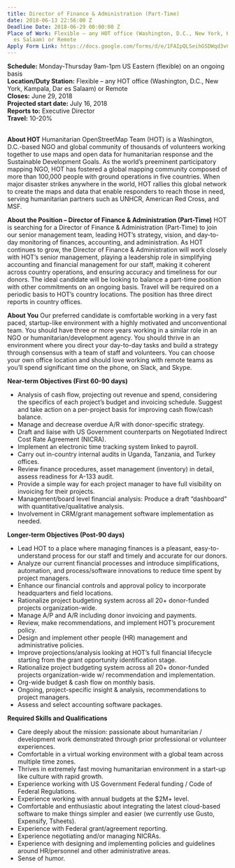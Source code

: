 ```yaml
---
title: Director of Finance & Administration (Part-Time)
date: 2018-06-13 22:56:00 Z
Deadline Date: 2018-06-29 00:00:00 Z
Place of Work: Flexible – any HOT office (Washington, D.C., New York, Kampala, Dar
  es Salaam) or Remote
Apply Form Link: https://docs.google.com/forms/d/e/1FAIpQLSeihGSDWqd3vCcExnesK_NY-DU34_TqEGFsWj3sPnql66UHMg/viewform
---
```


**Schedule:** Monday-Thursday 9am-1pm US Eastern (flexible) on an ongoing basis <br>
**Location/Duty Station:** Flexible – any HOT office (Washington, D.C., New York, Kampala, Dar es Salaam) or Remote <br>
**Closes:** June 29, 2018 <br>
**Projected start date:** July 16, 2018 <br>
**Reports to:** Executive Director <br>
**Travel:** 10-20% <br> <br>

**About HOT**
Humanitarian OpenStreetMap Team (HOT) is a Washington, D.C.-based NGO and global community of thousands of volunteers working together to use maps and open data for humanitarian response and the Sustainable Development Goals. As the world’s preeminent participatory mapping NGO, HOT has fostered a global mapping community composed of more than 100,000 people with ground operations in five countries. When major disaster strikes anywhere in the world, HOT rallies this global network to create the maps and data that enable responders to reach those in need, serving humanitarian partners such as UNHCR, American Red Cross, and MSF. <br>


**About the Position – Director of Finance & Administration (Part-Time)**
HOT is searching for a Director of Finance & Administration (Part-Time) to join our senior management team, leading HOT’s strategy, vision, and day-to-day monitoring of finances, accounting, and administration. As HOT continues to grow, the Director of Finance & Administration will work closely with HOT’s senior management, playing a leadership role in simplifying accounting and financial management for our staff, making it coherent across country operations, and ensuring accuracy and timeliness for our donors. The ideal candidate will be looking to balance a part-time position with other commitments on an ongoing basis. Travel will be required on a periodic basis to HOT’s country locations. The position has three direct reports in country offices. <br>


**About You**
Our preferred candidate is comfortable working in a very fast paced, startup-like environment with a highly motivated and unconventional team. You should have three or more years working in a similar role in an NGO or humanitarian/development agency. You should thrive in an environment where you direct your day-to-day tasks and build a strategy through consensus with a team of staff and volunteers. You can choose your own office location and should love working with remote teams as you’ll spend significant time on the phone, on Slack, and Skype. <br>


**Near-term Objectives (First 60-90 days)**
* Analysis of cash flow, projecting out revenue and spend, considering the specifics of each project’s budget and invoicing schedule. Suggest and take action on a per-project basis for improving cash flow/cash balance.
* Manage and decrease overdue A/R with donor-specific strategy.
* Draft and liaise with US Government counterparts on Negotiated Indirect Cost Rate Agreement (NICRA).
* Implement an electronic time tracking system linked to payroll.
* Carry out in-country internal audits in Uganda, Tanzania, and Turkey offices.
* Review finance procedures, asset management (inventory) in detail, assess readiness for A-133 audit.
* Provide a simple way for each project manager to have full visibility on invoicing for their projects.
* Management/board level financial analysis: Produce a draft “dashboard" with quantitative/qualitative analysis.
* Involvement in CRM/grant management software implementation as needed. <br>


**Longer-term Objectives (Post-90 days)**
* Lead HOT to a place where managing finances is a pleasant, easy-to-understand process for our staff and timely and accurate for our donors.
* Analyze our current financial processes and introduce simplifications, automation, and process/software innovations to reduce time spent by project managers.
* Enhance our financial controls and approval policy to incorporate headquarters and field locations.
* Rationalize project budgeting system across all 20+ donor-funded projects organization-wide.
* Manage A/P and A/R including donor invoicing and payments.
* Review, make recommendations, and implement HOT’s procurement policy.
* Design and implement other people (HR) management and administrative policies.
* Improve projections/analysis looking at HOT’s full financial lifecycle starting from the grant opportunity identification stage.
* Rationalize project budgeting system across all 20+ donor-funded projects organization-wide w/ recommendation and implementation.
* Org-wide budget & cash flow on monthly basis.
* Ongoing, project-specific insight & analysis, recommendations to project managers.
* Assess and select accounting software packages. <br>


**Required Skills and Qualifications**
* Care deeply about the mission: passionate about humanitarian / development work demonstrated through prior professional or volunteer experiences.
* Comfortable in a virtual working environment with a global team across multiple time zones.
* Thrives in extremely fast moving humanitarian environment in a start-up like culture with rapid growth.
* Experience working with US Government Federal funding / Code of Federal Regulations.
* Experience working with annual budgets at the $2M+ level.
* Comfortable and enthusiastic about integrating the latest cloud-based software to make things simpler and easier (we currently use Gusto, Expensify, Tsheets).
* Experience with Federal grant/agreement reporting.
* Experience negotiating and/or managing NICRAs.
* Experience with designing and implementing policies and guidelines around HR/personnel and other administrative areas.
* Sense of humor.
